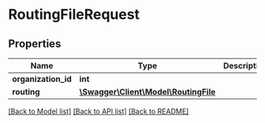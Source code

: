 # RoutingFileRequest

## Properties
Name | Type | Description | Notes
------------ | ------------- | ------------- | -------------
**organization_id** | **int** |  | [optional] 
**routing** | [**\Swagger\Client\Model\RoutingFile**](RoutingFile.md) |  | 

[[Back to Model list]](../README.md#documentation-for-models) [[Back to API list]](../README.md#documentation-for-api-endpoints) [[Back to README]](../README.md)



